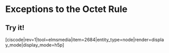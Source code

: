 

# Exceptions to the Octet Rule



## Try it!
[ciscode|rev=1|tool=elmsmedia|item=2684|entity_type=node|render=display_mode|display_mode=h5p]